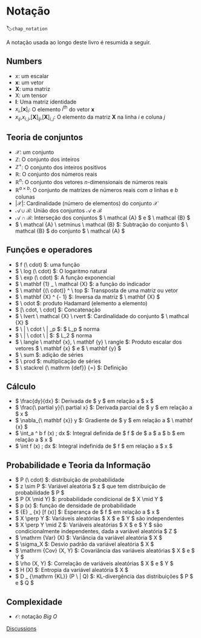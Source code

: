 # Notação
:label:`chap_notation`

A notação usada ao longo deste livro é resumida a seguir.


## Numbers

* $x$: um escalar
* $\mathbf{x}$: um vetor
* $\mathbf{X}$: uma matriz
* $\mathsf{X}$: um tensor
* $\mathbf{I}$: Uma matriz identidade
* $x_i$,$[\mathbf{x}]_i$: O elemento $i^\mathrm{th}$ do vetor $\mathbf{x}$
* $x_{ij}$,$x_{i, j}$,$[\mathbf {X}]_{ij}$,$[\mathbf {X}]_{i, j}$: O elemento da matriz $\mathbf{X}$ na linha $i$ e coluna $j$



## Teoria de conjuntos


* $\mathcal{X}$: um conjunto
* $\mathbb{Z}$: O conjunto dos inteiros
* $\mathbb{Z}^+$: O conjunto dos inteiros positivos
* $\mathbb{R}$: O conjunto dos números reais
* $\mathbb{R}^n$: O conjunto dos vetores $n$-dimensionais de números reais
* $\mathbb{R}^{a\times b}$: O conjunto de matrizes de números reais com $a$ linhas e $b$ colunas
* $|\mathcal{X}|$: Cardinalidade (número de elementos) do conjunto $\mathcal {X}$
* $\mathcal{A}\cup \mathcal{B}$: União dos conjuntos $\mathcal{A}$ e $\mathcal{B}$
* $\mathcal{A}\cap\mathcal{B}$: Interseção dos conjuntos $ \ mathcal {A} $ e $ \ mathcal {B} $
* $ \ mathcal {A} \ setminus \ mathcal {B} $: Subtração do conjunto $ \ mathcal {B} $ do conjunto $ \ mathcal {A} $


## Funções e operadores


* $ f (\ cdot) $: uma função
* $ \ log (\ cdot) $: O logaritmo natural
* $ \ exp (\ cdot) $: A função exponencial
* $ \ mathbf {1} _ \ mathcal {X} $: a função do indicador
* $ \ mathbf {(\ cdot)} ^ \ top $: Transposta de uma matriz ou vetor
* $ \ mathbf {X} ^ {- 1} $: Inversa da matriz $ \ mathbf {X} $
* $ \ odot $: produto Hadamard (elemento a elemento)
* $ [\ cdot, \ cdot] $: Concatenação
* $ \ lvert \ mathcal {X} \ rvert $: Cardinalidade do conjunto $ \ mathcal {X} $
* $ \ | \ cdot \ | _p $: $ L_p $ norma
* $ \ | \ cdot \ | $: $ L_2 $ norma
* $ \ langle \ mathbf {x}, \ mathbf {y} \ rangle $: Produto escalar dos vetores $ \ mathbf {x} $ e $ \ mathbf {y} $
* $ \ sum $: adição de séries
* $ \ prod $: multiplicação de séries
* $ \ stackrel {\ mathrm {def}} {=} $: Definição


## Cálculo

* $ \frac{dy}{dx} $: Derivada de $ y $ em relação a $ x $
* $ \frac{\ partial y}{\ partial x} $: Derivada parcial de $ y $ em relação a $ x $
* $ \nabla_{\ mathbf {x}} y $: Gradiente de $ y $ em relação a $ \ mathbf {x} $
* $ \int_a ^ b f (x) \; dx $: Integral definida de $ f $ de $ a $ a $ b $ em relação a $ x $
* $ \int f (x) \; dx $: Integral indefinida de $ f $ em relação a $ x $

## Probabilidade e Teoria da Informação

* $ P (\ cdot) $: distribuição de probabilidade
* $ z \sim P $: Variável aleatória $ z $ que tem distribuição de probabilidade $ P $
* $ P (X \mid Y) $: probabilidade condicional de $ X \mid Y $
* $ p (x) $: função de densidade de probabilidade
* $ {E} _ {x} [f (x)] $: Esperança de $ f $ em relação a $ x $
* $ X \perp Y $: Variáveis aleatórias $ X $ e $ Y $ são independentes
* $ X \perp Y \mid Z $: Variáveis aleatórias $ X $ e $ Y $ são condicionalmente independentes, dada a variável aleatória $ Z $
* $ \mathrm {Var} (X) $: Variância da variável aleatória $ X $
* $ \sigma_X $: Desvio padrão da variável aleatória $ X $
* $ \mathrm {Cov} (X, Y) $: Covariância das variáveis aleatórias $ X $ e $ Y $
* $ \rho (X, Y) $: Correlação de variáveis aleatórias $ X $ e $ Y $
* $ H (X) $: Entropia da variável aleatória $ X $
* $ D _ {\mathrm {KL}} (P \ | Q) $: KL-divergência das distribuições $ P $ e $ Q $



## Complexidade

* $\mathcal{O}$: notação *Big O* 


[Discussions](https://discuss.d2l.ai/t/25)
<!--stackedit_data:
eyJoaXN0b3J5IjpbMjExMjQxNTc1OCw0NjQzMTQzNTQsLTY4Mj
E1NzIyM119
-->